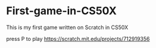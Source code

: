 # First-game-in-CS50X

This is my first game written on Scratch in CS50X

press P to play
https://scratch.mit.edu/projects/712919356 
